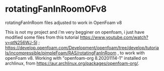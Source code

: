 # rotatingFanInRoomOFv8
rotatingFanInRoom files adjusted to work in OpenFoam v8

This is not my project and i'm very begginer on openfoam, i just have modified some files from this tutorial https://www.youtube.com/watch?v=qtN256WJ-5I ; https://develop.openfoam.com/Development/openfoam/tree/develop/tutorials/incompressible/pimpleFoam/RAS/rotatingFanInRoom , to work with openFoam v8. Working with "openfoam-org 8.20201114-1" installed on archlinux, from https://aur.archlinux.org/packages/openfoam-org/.
